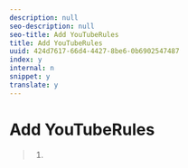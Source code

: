 ```yaml
---
description: null
seo-description: null
seo-title: Add YouTubeRules
title: Add YouTubeRules
uuid: 424d7617-66d4-4427-8be6-0b6902547487
index: y
internal: n
snippet: y
translate: y
---
```


# Add YouTubeRules


>1.
